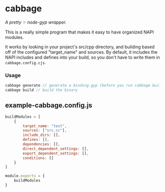 # cabbage
*A pretty ✨ node-gyp wrapper.*

This is a really simple program that makes it easy to have organized NAPI modules.

It works by looking in your project's src/cpp directory, and building based off of the configured "target_name" and sources.
By default, it includes the NAPI includes and defines into your build, so you don't have to write them in `cabbage.config.cjs`.

### Usage
```javascript
cabbage generate // generate a binding.gyp (before you run cabbage build)
cabbage build // build the binary
```

## example-cabbage.config.js

```js
buildModules = [
    {
        target_name: "test",
        sources: ["src.cc"],
        include_dirs: [],
        defines: [],
        dependencies: [],
        direct_dependent_settings: [],
        export_dependent_settings: [],
        conditions: []
    }
]

module.exports = {
    buildModules
}
```
